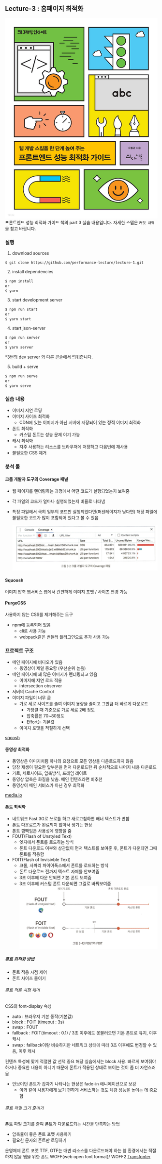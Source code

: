## Lecture-3 : 홈페이지 최적화

![frontend performance optimization guide](public/paste/2022-11-14-13-58-40.png)
프론트엔드 성능 최적화 가이드 책의 part 3 실습 내용입니다.
자세한 스텝은 `커밋 내역`을 참고 바랍니다.

### 실행

1. download sources

```
$ git clone https://github.com/performance-lecture/lecture-1.git
```

2. install dependencies

```
$ npm install
or
$ yarn
```

3. start development server

```
$ npm run start
or
$ yarn start
```

4. start json-server

```
$ npm run server
or
$ yarn server
```

\*3번의 dev server 와 다른 콘솔에서 띄워줍니다.

5. build + serve

```
$ npm run serve
or
$ yarn serve
```

### 실습 내용

- 이미지 지연 로딩
- 이미지 사이즈 최적화
  - CDN에 있는 이미지가 아닌 서버에 저장되어 있는 정적 이미지 최적화
- 폰트 최적화
  - 커스텀 폰트는 성능 문제 야기 가능
- 캐시 최적화
  - 자주 사용하는 리소스를 브라우저에 저장하고 다음번에 재사용
- 불필요한 CSS 제거

### 분석 툴

#### 크롬 개발자 도구의 Coverage 패널

- 웹 페이지를 렌더링하는 과정에서 어떤 코드가 실행되었는지 보여줌
- 각 파일의 코드가 얼마나 실행되었는지 비율로 나타냄
- 특정 파일에서 극히 일부의 코드만 실행되었다면(퍼센테이지가 낮다면) 해당 파일에 불필요한 코드가 많이 포함되어 있다고 볼 수 있음

  ![](public/paste/2022-11-15-19-51-57.png)

#### Squoosh

이미지 압축 웹서비스
웹에서 간편하게 이미지 포맷 / 사이즈 변경 가능

#### PurgeCSS

사용하지 않는 CSS를 제거해주는 도구

- npm에 등록되어 있음
  - cli로 사용 가능
  - webpack같은 번들러 플러그인으로 추가 사용 가능

### 프로젝트 구조

- 메인 페이지에 비디오가 있음
  - 동영상이 제일 중요함 (우선순위 높음)
- 메인 페이지에 꽤 많은 이미지가 렌더링되고 있음
  - 이미지에 지연 로드 적용
  - intersection observer
- 서버의 Cache Control
- 이미지 파일이 너무 큼
  - 가로 세로 사이즈를 줄여 이미지 용량을 줄이고 그만큼 더 빠르게 다운로드
    - 가장클 때 기준으로 가로 세로 2배 정도
    - 압축률은 70~80정도
    - Effort는 기본값
  - 이미지 포맷을 적절하게 선택

[sqoosh](https://squoosh.app/editor)

#### 동영상 최적화

- 동영상은 이미지처럼 하나의 요청으로 모든 영상을 다운로드하지 않음
- 당장 재생이 필요한 앞부분을 먼저 다운로드한 뒤 순차적으로 나머지 내용 다운로드
- 가로, 세로사이즈, 압축방식, 프레임 레이트
- 동영상 압축은 화질을 낮춤. 메인 컨텐츠라면 비추천
- 동영상이 메인 서비스가 아닌 경우 최적화

[media.io](https://www.media.io/app)

#### 폰트 최적화

- 네트워크 Fast 3G로 쓰로틀 하고 새로고침하면 배너 텍스트가 변함
- 폰트 다운로드가 왼료되지 않아서 생기는 현상
- 폰트 깜빡임은 사용성에 영향을 줌
- FOUT(Flash of Unstyled Text)
  - 엣지에서 폰트를 로드하는 방식
  - 폰트 다운로드 여부와 상관없이 먼저 텍스트를 보여준 후, 폰트가 다운되면 그때 폰트를 적용함
- FOIT(Flash of Invisivble Text)
  - 크롬, 사파리 파이어폭스에서 폰트를 로드하는 방식
  - 폰트 다운로드 전까지 텍스트 자체를 안보여줌
  - 3초 이후에 다운 안되면 기본 폰트 보여줌
  - 3초 이후에 커스텀 폰트 다운되면 그걸로 바꿔보여줌
    ![FOUT versus FOIT](public/paste/2022-11-16-00-36-57.png)

##### 폰트 최적화 방법

- 폰트 적용 시점 제어
- 폰트 사이즈 줄이기

###### 폰트 적용 시점 제어

CSS의 font-display 속성

- auto : 브라우저 기본 동작(기본값)
- block : FOIT (timeout : 3s)
- swap : FOUT
- fallback : FOIT(timeout : 0.1) / 3초 이후에도 못불러오면 기본 폰트로 유지, 이후 캐시
- swap : fallback이랑 비슷하지만 네트워크 상태에 따라 3초 이후에도 변경할 수 있음, 이후 캐시

컨텐츠 특성에 맞게 적절한 값 선택 중요
해당 실습에서는 block 사용.
빠르게 보여줘야 하거나 중요한 내용이 아니기 때문에
폰트가 적용된 상태로 보이는 것이 좀 더 자연스러움

- 안보이던 폰트가 갑자기 나타나는 현상은 fade-in 애니메이션으로 보강
  - 이와 같이 사용자에게 보기 편하게 서비스하는 것도 체감 성능을 높이는 데 중요함

###### 폰트 파일 크기 줄이기

폰트 파일 크기를 줄여 폰트가 다운로드되는 시간을 단축하는 방법

- 압축률이 좋은 폰트 포맷 사용하기
- 필요한 문자의 폰트만 로딩하기

운영체제 폰트 포맷 TTF, OTF는 매번 리소스를 다운로드해야 하는 웹 환경에서는 적절하지 않음
웹을 위한 폰트 WOFF(web open font format)/ WOFF2
[Transfonter](https://transfonter.org)
